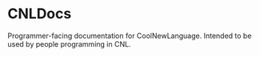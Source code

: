 # CNLDocs
Programmer-facing documentation for CoolNewLanguage. Intended to be used by people programming in CNL.
